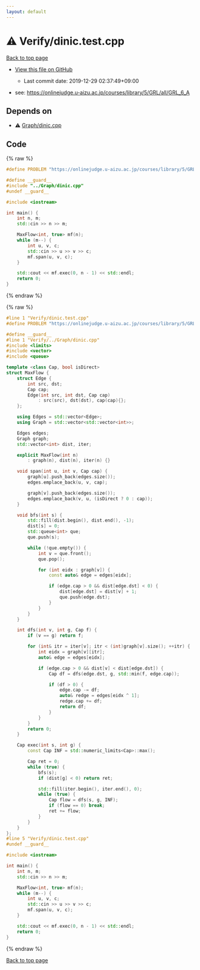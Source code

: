 ```yaml
---
layout: default
---
```


<!-- mathjax config similar to math.stackexchange -->
<script type="text/javascript" async
  src="https://cdnjs.cloudflare.com/ajax/libs/mathjax/2.7.5/MathJax.js?config=TeX-MML-AM_CHTML">
</script>
<script type="text/x-mathjax-config">
  MathJax.Hub.Config({
    TeX: { equationNumbers: { autoNumber: "AMS" }},
    tex2jax: {
      inlineMath: [ ['$','$'] ],
      processEscapes: true
    },
    "HTML-CSS": { matchFontHeight: false },
    displayAlign: "left",
    displayIndent: "2em"
  });
</script>

<script type="text/javascript" src="https://cdnjs.cloudflare.com/ajax/libs/jquery/3.4.1/jquery.min.js"></script>
<script src="https://cdn.jsdelivr.net/npm/jquery-balloon-js@1.1.2/jquery.balloon.min.js" integrity="sha256-ZEYs9VrgAeNuPvs15E39OsyOJaIkXEEt10fzxJ20+2I=" crossorigin="anonymous"></script>
<script type="text/javascript" src="../../assets/js/copy-button.js"></script>
<link rel="stylesheet" href="../../assets/css/copy-button.css" />


# :warning: Verify/dinic.test.cpp

<a href="../../index.html">Back to top page</a>

* <a href="{{ site.github.repository_url }}/blob/master/Verify/dinic.test.cpp">View this file on GitHub</a>
    - Last commit date: 2019-12-29 02:37:49+09:00


* see: <a href="https://onlinejudge.u-aizu.ac.jp/courses/library/5/GRL/all/GRL_6_A">https://onlinejudge.u-aizu.ac.jp/courses/library/5/GRL/all/GRL_6_A</a>


## Depends on

* :warning: <a href="../../library/Graph/dinic.cpp.html">Graph/dinic.cpp</a>


## Code

<a id="unbundled"></a>
{% raw %}
```cpp
#define PROBLEM "https://onlinejudge.u-aizu.ac.jp/courses/library/5/GRL/all/GRL_6_A"

#define __guard__
#include "../Graph/dinic.cpp"
#undef __guard__

#include <iostream>

int main() {
    int n, m;
    std::cin >> n >> m;

    MaxFlow<int, true> mf(n);
    while (m--) {
        int u, v, c;
        std::cin >> u >> v >> c;
        mf.span(u, v, c);
    }

    std::cout << mf.exec(0, n - 1) << std::endl;
    return 0;
}

```
{% endraw %}

<a id="bundled"></a>
{% raw %}
```cpp
#line 1 "Verify/dinic.test.cpp"
#define PROBLEM "https://onlinejudge.u-aizu.ac.jp/courses/library/5/GRL/all/GRL_6_A"

#define __guard__
#line 1 "Verify/../Graph/dinic.cpp"
#include <limits>
#include <vector>
#include <queue>

template <class Cap, bool isDirect>
struct MaxFlow {
    struct Edge {
        int src, dst;
        Cap cap;
        Edge(int src, int dst, Cap cap)
            : src(src), dst(dst), cap(cap){};
    };

    using Edges = std::vector<Edge>;
    using Graph = std::vector<std::vector<int>>;

    Edges edges;
    Graph graph;
    std::vector<int> dist, iter;

    explicit MaxFlow(int n)
        : graph(n), dist(n), iter(n) {}

    void span(int u, int v, Cap cap) {
        graph[u].push_back(edges.size());
        edges.emplace_back(u, v, cap);

        graph[v].push_back(edges.size());
        edges.emplace_back(v, u, (isDirect ? 0 : cap));
    }

    void bfs(int s) {
        std::fill(dist.begin(), dist.end(), -1);
        dist[s] = 0;
        std::queue<int> que;
        que.push(s);

        while (!que.empty()) {
            int v = que.front();
            que.pop();

            for (int eidx : graph[v]) {
                const auto& edge = edges[eidx];

                if (edge.cap > 0 && dist[edge.dst] < 0) {
                    dist[edge.dst] = dist[v] + 1;
                    que.push(edge.dst);
                }
            }
        }
    }

    int dfs(int v, int g, Cap f) {
        if (v == g) return f;

        for (int& itr = iter[v]; itr < (int)graph[v].size(); ++itr) {
            int eidx = graph[v][itr];
            auto& edge = edges[eidx];

            if (edge.cap > 0 && dist[v] < dist[edge.dst]) {
                Cap df = dfs(edge.dst, g, std::min(f, edge.cap));

                if (df > 0) {
                    edge.cap -= df;
                    auto& redge = edges[eidx ^ 1];
                    redge.cap += df;
                    return df;
                }
            }
        }
        return 0;
    }

    Cap exec(int s, int g) {
        const Cap INF = std::numeric_limits<Cap>::max();

        Cap ret = 0;
        while (true) {
            bfs(s);
            if (dist[g] < 0) return ret;

            std::fill(iter.begin(), iter.end(), 0);
            while (true) {
                Cap flow = dfs(s, g, INF);
                if (flow == 0) break;
                ret += flow;
            }
        }
    }
};
#line 5 "Verify/dinic.test.cpp"
#undef __guard__

#include <iostream>

int main() {
    int n, m;
    std::cin >> n >> m;

    MaxFlow<int, true> mf(n);
    while (m--) {
        int u, v, c;
        std::cin >> u >> v >> c;
        mf.span(u, v, c);
    }

    std::cout << mf.exec(0, n - 1) << std::endl;
    return 0;
}

```
{% endraw %}

<a href="../../index.html">Back to top page</a>

